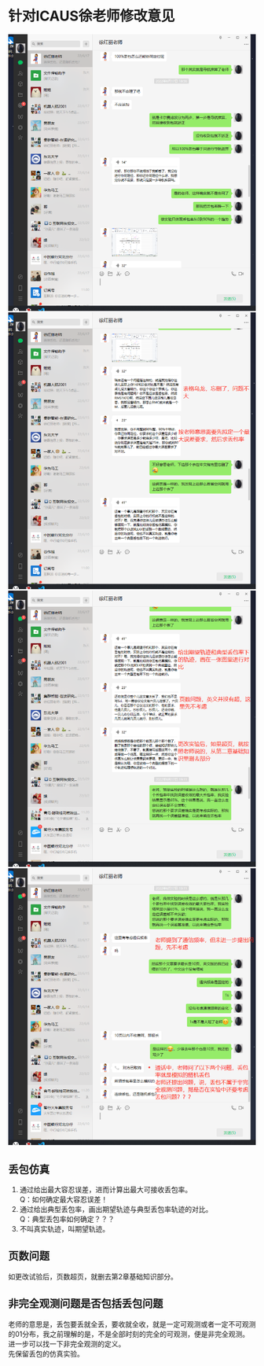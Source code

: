 # 针对ICAUS徐老师修改意见

![](./pictures/1.png)
![](./pictures/2.png)
![](./pictures/3.png)
![](./pictures/4.png)

## 丢包仿真

1. 通过给出最大容忍误差，进而计算出最大可接收丢包率。  
Q：如何确定最大容忍误差！
2. 通过给出典型丢包率，画出期望轨迹与典型丢包率轨迹的对比。  
Q：典型丢包率如何确定？？？
3. 不叫真实轨迹，叫期望轨迹。

## 页数问题

如更改试验后，页数超页，就删去第2章基础知识部分。

## 非完全观测问题是否包括丢包问题

老师的意思是，丢包要丢就全丢，要收就全收，就是一定可观测或者一定不可观测的01分布，我之前理解的是，不是全部时刻的完全的可观测，便是非完全观测。  
进一步可以找一下非完全观测的定义。  
先保留丢包的仿真实验。

